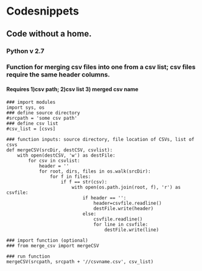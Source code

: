 # Codesnippets
## Code without a home.
### Python v 2.7
### Function for merging csv files into one from a csv list; csv files require the same header columns.
#### Requires 1)csv path; 2)csv list 3) merged csv name
```
### import modules
import sys, os
### define source directory
#srcpath = 'some csv path'
### define csv list
#csv_list = [csvs]

### function inputs: source directory, file location of CSVs, list of csvs
def mergeCSV(srcDir, destCSV, csvlist):
    with open(destCSV, 'w') as destFile:
        for csv in csvlist:
			header = ''
        	for root, dirs, files in os.walk(srcDir):
            	for f in files:
                	if f == str(csv):
                    	with open(os.path.join(root, f), 'r') as csvfile:
                        	if header == '':
                            	header=csvfile.readline()
                            	destFile.write(header)
                       	 	else:
                            	csvfile.readline()
                            	for line in csvfile:
                                	destFile.write(line) 
									
### import function (optional)								
### from merge_csv import mergeCSV

### run function
mergeCSV(srcpath, srcpath + '//csvname.csv', csv_list)
